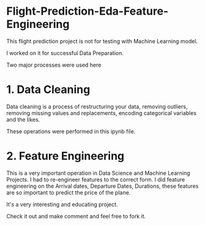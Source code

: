 # Flight-Prediction-Eda-Feature-Engineering


This flight prediction project is not for testing with Machine Learning model.

I worked on it for successful Data Preparation. 

Two major processes were used here

# 1. Data Cleaning

Data cleaning is a process of restructuring your data, removing outliers, removing missing values and replacements, encoding categorical variables and the likes.

These operations were performed in this ipynb file.

# 2. Feature Engineering

This is a very important operation in Data Science and Machine Learning Projects. I had to re-engineer features to the correct form. I did feature engineering on the Arrival dates, Departure Dates, Durations, these features are so important to predict the price of the plane.

It's a very interesting and educating project.

Check it out and make comment and feel free to fork it.
